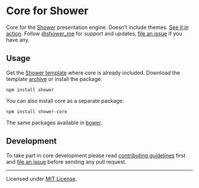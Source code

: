 # Core for Shower

Core for the [Shower](https://github.com/shower/shower/) presentation engine. Doesn’t include themes. [See it in action](http://shwr.me). Follow [@shower\_me](https://twitter.com/shower\_me) for support and updates, [file an issue](https://github.com/shower/shower/issues/new) if you have any.

## Usage

Get the [Shower template](https://github.com/shower/shower/) where core is already included. Download the template [archive](http://shwr.me/shower.zip) or install the package:

```
npm install shower
```

You can also install core as a separate package:

```
npm install shower-core
```

The same packages available in [bower](http://bower.io).

## Development

To take part in core development please read [contributing guidelines](../../../../../../../../../diaporamas/slides-asn\_files/rmdshower/node\_modules/shower/node\_modules/shower-core/CONTRIBUTING.md) first and [file an issue](https://github.com/shower/shower/issues/new) before sending any pull request.

***

Licensed under [MIT License](../../../../../../slides-sciencespo\_files/rmdshower/node\_modules/shower/license.md).
